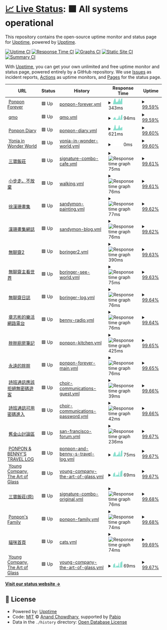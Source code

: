 # [📈 Live Status](https://demo.upptime.js.org): <!--live status--> **🟩 All systems operational**

This repository contains the open-source uptime monitor and status page for [Upptime](https://upptime.js.org), powered by [Upptime](https://github.com/upptime/upptime).

[![Uptime CI](https://github.com/ponponforever/status/workflows/Uptime%20CI/badge.svg)](https://github.com/ponponforever/status/actions?query=workflow%3A%22Uptime+CI%22)
[![Response Time CI](https://github.com/ponponforever/status/workflows/Response%20Time%20CI/badge.svg)](https://github.com/ponponforever/status/actions?query=workflow%3A%22Response+Time+CI%22)
[![Graphs CI](https://github.com/ponponforever/status/workflows/Graphs%20CI/badge.svg)](https://github.com/ponponforever/status/actions?query=workflow%3A%22Graphs+CI%22)
[![Static Site CI](https://github.com/ponponforever/status/workflows/Static%20Site%20CI/badge.svg)](https://github.com/ponponforever/status/actions?query=workflow%3A%22Static+Site+CI%22)
[![Summary CI](https://github.com/ponponforever/status/workflows/Summary%20CI/badge.svg)](https://github.com/ponponforever/status/actions?query=workflow%3A%22Summary+CI%22)

With [Upptime](https://upptime.js.org), you can get your own unlimited and free uptime monitor and status page, powered entirely by a GitHub repository. We use [Issues](https://github.com/upptime/upptime/issues) as incident reports, [Actions](https://github.com/ponponforever/status/actions) as uptime monitors, and [Pages](https://demo.upptime.js.org) for the status page.

<!--start: status pages-->
<!-- This summary is generated by Upptime (https://github.com/upptime/upptime) -->
<!-- Do not edit this manually, your changes will be overwritten -->
<!-- prettier-ignore -->
| URL | Status | History | Response Time | Uptime |
| --- | ------ | ------- | ------------- | ------ |
| <img alt="" src="https://icons.duckduckgo.com/ip3/ponponforever.net.ico" height="13"> [Ponpon Forever](https://ponponforever.net/sf) | 🟩 Up | [ponpon-forever.yml](https://github.com/ponponforever/status/commits/HEAD/history/ponpon-forever.yml) | <details><summary><img alt="Response time graph" src="./graphs/ponpon-forever/response-time-week.png" height="20"> 343ms</summary><br><a href="https://ponponforever.github.io/status/history/ponpon-forever"><img alt="Response time 472" src="https://img.shields.io/endpoint?url=https%3A%2F%2Fraw.githubusercontent.com%2Fponponforever%2Fstatus%2FHEAD%2Fapi%2Fponpon-forever%2Fresponse-time.json"></a><br><a href="https://ponponforever.github.io/status/history/ponpon-forever"><img alt="24-hour response time 477" src="https://img.shields.io/endpoint?url=https%3A%2F%2Fraw.githubusercontent.com%2Fponponforever%2Fstatus%2FHEAD%2Fapi%2Fponpon-forever%2Fresponse-time-day.json"></a><br><a href="https://ponponforever.github.io/status/history/ponpon-forever"><img alt="7-day response time 343" src="https://img.shields.io/endpoint?url=https%3A%2F%2Fraw.githubusercontent.com%2Fponponforever%2Fstatus%2FHEAD%2Fapi%2Fponpon-forever%2Fresponse-time-week.json"></a><br><a href="https://ponponforever.github.io/status/history/ponpon-forever"><img alt="30-day response time 517" src="https://img.shields.io/endpoint?url=https%3A%2F%2Fraw.githubusercontent.com%2Fponponforever%2Fstatus%2FHEAD%2Fapi%2Fponpon-forever%2Fresponse-time-month.json"></a><br><a href="https://ponponforever.github.io/status/history/ponpon-forever"><img alt="1-year response time 472" src="https://img.shields.io/endpoint?url=https%3A%2F%2Fraw.githubusercontent.com%2Fponponforever%2Fstatus%2FHEAD%2Fapi%2Fponpon-forever%2Fresponse-time-year.json"></a></details> | <details><summary><a href="https://ponponforever.github.io/status/history/ponpon-forever">99.59%</a></summary><a href="https://ponponforever.github.io/status/history/ponpon-forever"><img alt="All-time uptime 99.89%" src="https://img.shields.io/endpoint?url=https%3A%2F%2Fraw.githubusercontent.com%2Fponponforever%2Fstatus%2FHEAD%2Fapi%2Fponpon-forever%2Fuptime.json"></a><br><a href="https://ponponforever.github.io/status/history/ponpon-forever"><img alt="24-hour uptime 98.69%" src="https://img.shields.io/endpoint?url=https%3A%2F%2Fraw.githubusercontent.com%2Fponponforever%2Fstatus%2FHEAD%2Fapi%2Fponpon-forever%2Fuptime-day.json"></a><br><a href="https://ponponforever.github.io/status/history/ponpon-forever"><img alt="7-day uptime 99.59%" src="https://img.shields.io/endpoint?url=https%3A%2F%2Fraw.githubusercontent.com%2Fponponforever%2Fstatus%2FHEAD%2Fapi%2Fponpon-forever%2Fuptime-week.json"></a><br><a href="https://ponponforever.github.io/status/history/ponpon-forever"><img alt="30-day uptime 99.72%" src="https://img.shields.io/endpoint?url=https%3A%2F%2Fraw.githubusercontent.com%2Fponponforever%2Fstatus%2FHEAD%2Fapi%2Fponpon-forever%2Fuptime-month.json"></a><br><a href="https://ponponforever.github.io/status/history/ponpon-forever"><img alt="1-year uptime 99.89%" src="https://img.shields.io/endpoint?url=https%3A%2F%2Fraw.githubusercontent.com%2Fponponforever%2Fstatus%2FHEAD%2Fapi%2Fponpon-forever%2Fuptime-year.json"></a></details>
| <img alt="" src="https://icons.duckduckgo.com/ip3/ponponforever.net.ico" height="13"> [qmo](https://ponponforever.net/qmo) | 🟩 Up | [qmo.yml](https://github.com/ponponforever/status/commits/HEAD/history/qmo.yml) | <details><summary><img alt="Response time graph" src="./graphs/qmo/response-time-week.png" height="20"> 94ms</summary><br><a href="https://ponponforever.github.io/status/history/qmo"><img alt="Response time 104" src="https://img.shields.io/endpoint?url=https%3A%2F%2Fraw.githubusercontent.com%2Fponponforever%2Fstatus%2FHEAD%2Fapi%2Fqmo%2Fresponse-time.json"></a><br><a href="https://ponponforever.github.io/status/history/qmo"><img alt="24-hour response time 162" src="https://img.shields.io/endpoint?url=https%3A%2F%2Fraw.githubusercontent.com%2Fponponforever%2Fstatus%2FHEAD%2Fapi%2Fqmo%2Fresponse-time-day.json"></a><br><a href="https://ponponforever.github.io/status/history/qmo"><img alt="7-day response time 94" src="https://img.shields.io/endpoint?url=https%3A%2F%2Fraw.githubusercontent.com%2Fponponforever%2Fstatus%2FHEAD%2Fapi%2Fqmo%2Fresponse-time-week.json"></a><br><a href="https://ponponforever.github.io/status/history/qmo"><img alt="30-day response time 102" src="https://img.shields.io/endpoint?url=https%3A%2F%2Fraw.githubusercontent.com%2Fponponforever%2Fstatus%2FHEAD%2Fapi%2Fqmo%2Fresponse-time-month.json"></a><br><a href="https://ponponforever.github.io/status/history/qmo"><img alt="1-year response time 104" src="https://img.shields.io/endpoint?url=https%3A%2F%2Fraw.githubusercontent.com%2Fponponforever%2Fstatus%2FHEAD%2Fapi%2Fqmo%2Fresponse-time-year.json"></a></details> | <details><summary><a href="https://ponponforever.github.io/status/history/qmo">99.59%</a></summary><a href="https://ponponforever.github.io/status/history/qmo"><img alt="All-time uptime 99.89%" src="https://img.shields.io/endpoint?url=https%3A%2F%2Fraw.githubusercontent.com%2Fponponforever%2Fstatus%2FHEAD%2Fapi%2Fqmo%2Fuptime.json"></a><br><a href="https://ponponforever.github.io/status/history/qmo"><img alt="24-hour uptime 98.70%" src="https://img.shields.io/endpoint?url=https%3A%2F%2Fraw.githubusercontent.com%2Fponponforever%2Fstatus%2FHEAD%2Fapi%2Fqmo%2Fuptime-day.json"></a><br><a href="https://ponponforever.github.io/status/history/qmo"><img alt="7-day uptime 99.59%" src="https://img.shields.io/endpoint?url=https%3A%2F%2Fraw.githubusercontent.com%2Fponponforever%2Fstatus%2FHEAD%2Fapi%2Fqmo%2Fuptime-week.json"></a><br><a href="https://ponponforever.github.io/status/history/qmo"><img alt="30-day uptime 99.72%" src="https://img.shields.io/endpoint?url=https%3A%2F%2Fraw.githubusercontent.com%2Fponponforever%2Fstatus%2FHEAD%2Fapi%2Fqmo%2Fuptime-month.json"></a><br><a href="https://ponponforever.github.io/status/history/qmo"><img alt="1-year uptime 99.89%" src="https://img.shields.io/endpoint?url=https%3A%2F%2Fraw.githubusercontent.com%2Fponponforever%2Fstatus%2FHEAD%2Fapi%2Fqmo%2Fuptime-year.json"></a></details>
| <img alt="" src="https://icons.duckduckgo.com/ip3/ponponforever.net.ico" height="13"> [Ponpon Diary](https://ponponforever.net/cestlavie) | 🟩 Up | [ponpon-diary.yml](https://github.com/ponponforever/status/commits/HEAD/history/ponpon-diary.yml) | <details><summary><img alt="Response time graph" src="./graphs/ponpon-diary/response-time-week.png" height="20"> 621ms</summary><br><a href="https://ponponforever.github.io/status/history/ponpon-diary"><img alt="Response time 1293" src="https://img.shields.io/endpoint?url=https%3A%2F%2Fraw.githubusercontent.com%2Fponponforever%2Fstatus%2FHEAD%2Fapi%2Fponpon-diary%2Fresponse-time.json"></a><br><a href="https://ponponforever.github.io/status/history/ponpon-diary"><img alt="24-hour response time 948" src="https://img.shields.io/endpoint?url=https%3A%2F%2Fraw.githubusercontent.com%2Fponponforever%2Fstatus%2FHEAD%2Fapi%2Fponpon-diary%2Fresponse-time-day.json"></a><br><a href="https://ponponforever.github.io/status/history/ponpon-diary"><img alt="7-day response time 621" src="https://img.shields.io/endpoint?url=https%3A%2F%2Fraw.githubusercontent.com%2Fponponforever%2Fstatus%2FHEAD%2Fapi%2Fponpon-diary%2Fresponse-time-week.json"></a><br><a href="https://ponponforever.github.io/status/history/ponpon-diary"><img alt="30-day response time 813" src="https://img.shields.io/endpoint?url=https%3A%2F%2Fraw.githubusercontent.com%2Fponponforever%2Fstatus%2FHEAD%2Fapi%2Fponpon-diary%2Fresponse-time-month.json"></a><br><a href="https://ponponforever.github.io/status/history/ponpon-diary"><img alt="1-year response time 1293" src="https://img.shields.io/endpoint?url=https%3A%2F%2Fraw.githubusercontent.com%2Fponponforever%2Fstatus%2FHEAD%2Fapi%2Fponpon-diary%2Fresponse-time-year.json"></a></details> | <details><summary><a href="https://ponponforever.github.io/status/history/ponpon-diary">99.60%</a></summary><a href="https://ponponforever.github.io/status/history/ponpon-diary"><img alt="All-time uptime 99.90%" src="https://img.shields.io/endpoint?url=https%3A%2F%2Fraw.githubusercontent.com%2Fponponforever%2Fstatus%2FHEAD%2Fapi%2Fponpon-diary%2Fuptime.json"></a><br><a href="https://ponponforever.github.io/status/history/ponpon-diary"><img alt="24-hour uptime 98.72%" src="https://img.shields.io/endpoint?url=https%3A%2F%2Fraw.githubusercontent.com%2Fponponforever%2Fstatus%2FHEAD%2Fapi%2Fponpon-diary%2Fuptime-day.json"></a><br><a href="https://ponponforever.github.io/status/history/ponpon-diary"><img alt="7-day uptime 99.60%" src="https://img.shields.io/endpoint?url=https%3A%2F%2Fraw.githubusercontent.com%2Fponponforever%2Fstatus%2FHEAD%2Fapi%2Fponpon-diary%2Fuptime-week.json"></a><br><a href="https://ponponforever.github.io/status/history/ponpon-diary"><img alt="30-day uptime 99.78%" src="https://img.shields.io/endpoint?url=https%3A%2F%2Fraw.githubusercontent.com%2Fponponforever%2Fstatus%2FHEAD%2Fapi%2Fponpon-diary%2Fuptime-month.json"></a><br><a href="https://ponponforever.github.io/status/history/ponpon-diary"><img alt="1-year uptime 99.90%" src="https://img.shields.io/endpoint?url=https%3A%2F%2Fraw.githubusercontent.com%2Fponponforever%2Fstatus%2FHEAD%2Fapi%2Fponpon-diary%2Fuptime-year.json"></a></details>
| <img alt="" src="https://icons.duckduckgo.com/ip3/ponponforever.net.ico" height="13"> [Yonia in Wonder World](https://ponponforever.net/yoniagu) | 🟩 Up | [yonia-in-wonder-world.yml](https://github.com/ponponforever/status/commits/HEAD/history/yonia-in-wonder-world.yml) | <details><summary><img alt="Response time graph" src="./graphs/yonia-in-wonder-world/response-time-week.png" height="20"> 0ms</summary><br><a href="https://ponponforever.github.io/status/history/yonia-in-wonder-world"><img alt="Response time 0" src="https://img.shields.io/endpoint?url=https%3A%2F%2Fraw.githubusercontent.com%2Fponponforever%2Fstatus%2FHEAD%2Fapi%2Fyonia-in-wonder-world%2Fresponse-time.json"></a><br><a href="https://ponponforever.github.io/status/history/yonia-in-wonder-world"><img alt="24-hour response time 0" src="https://img.shields.io/endpoint?url=https%3A%2F%2Fraw.githubusercontent.com%2Fponponforever%2Fstatus%2FHEAD%2Fapi%2Fyonia-in-wonder-world%2Fresponse-time-day.json"></a><br><a href="https://ponponforever.github.io/status/history/yonia-in-wonder-world"><img alt="7-day response time 0" src="https://img.shields.io/endpoint?url=https%3A%2F%2Fraw.githubusercontent.com%2Fponponforever%2Fstatus%2FHEAD%2Fapi%2Fyonia-in-wonder-world%2Fresponse-time-week.json"></a><br><a href="https://ponponforever.github.io/status/history/yonia-in-wonder-world"><img alt="30-day response time 0" src="https://img.shields.io/endpoint?url=https%3A%2F%2Fraw.githubusercontent.com%2Fponponforever%2Fstatus%2FHEAD%2Fapi%2Fyonia-in-wonder-world%2Fresponse-time-month.json"></a><br><a href="https://ponponforever.github.io/status/history/yonia-in-wonder-world"><img alt="1-year response time 0" src="https://img.shields.io/endpoint?url=https%3A%2F%2Fraw.githubusercontent.com%2Fponponforever%2Fstatus%2FHEAD%2Fapi%2Fyonia-in-wonder-world%2Fresponse-time-year.json"></a></details> | <details><summary><a href="https://ponponforever.github.io/status/history/yonia-in-wonder-world">99.60%</a></summary><a href="https://ponponforever.github.io/status/history/yonia-in-wonder-world"><img alt="All-time uptime 99.91%" src="https://img.shields.io/endpoint?url=https%3A%2F%2Fraw.githubusercontent.com%2Fponponforever%2Fstatus%2FHEAD%2Fapi%2Fyonia-in-wonder-world%2Fuptime.json"></a><br><a href="https://ponponforever.github.io/status/history/yonia-in-wonder-world"><img alt="24-hour uptime 98.74%" src="https://img.shields.io/endpoint?url=https%3A%2F%2Fraw.githubusercontent.com%2Fponponforever%2Fstatus%2FHEAD%2Fapi%2Fyonia-in-wonder-world%2Fuptime-day.json"></a><br><a href="https://ponponforever.github.io/status/history/yonia-in-wonder-world"><img alt="7-day uptime 99.60%" src="https://img.shields.io/endpoint?url=https%3A%2F%2Fraw.githubusercontent.com%2Fponponforever%2Fstatus%2FHEAD%2Fapi%2Fyonia-in-wonder-world%2Fuptime-week.json"></a><br><a href="https://ponponforever.github.io/status/history/yonia-in-wonder-world"><img alt="30-day uptime 99.78%" src="https://img.shields.io/endpoint?url=https%3A%2F%2Fraw.githubusercontent.com%2Fponponforever%2Fstatus%2FHEAD%2Fapi%2Fyonia-in-wonder-world%2Fuptime-month.json"></a><br><a href="https://ponponforever.github.io/status/history/yonia-in-wonder-world"><img alt="1-year uptime 99.91%" src="https://img.shields.io/endpoint?url=https%3A%2F%2Fraw.githubusercontent.com%2Fponponforever%2Fstatus%2FHEAD%2Fapi%2Fyonia-in-wonder-world%2Fuptime-year.json"></a></details>
| <img alt="" src="https://icons.duckduckgo.com/ip3/ponponforever.net.ico" height="13"> [三寶飯莊](https://ponponforever.net/miao) | 🟩 Up | [signature-combo-cafe.yml](https://github.com/ponponforever/status/commits/HEAD/history/signature-combo-cafe.yml) | <details><summary><img alt="Response time graph" src="./graphs/signature-combo-cafe/response-time-week.png" height="20"> 75ms</summary><br><a href="https://ponponforever.github.io/status/history/signature-combo-cafe"><img alt="Response time 101" src="https://img.shields.io/endpoint?url=https%3A%2F%2Fraw.githubusercontent.com%2Fponponforever%2Fstatus%2FHEAD%2Fapi%2Fsignature-combo-cafe%2Fresponse-time.json"></a><br><a href="https://ponponforever.github.io/status/history/signature-combo-cafe"><img alt="24-hour response time 126" src="https://img.shields.io/endpoint?url=https%3A%2F%2Fraw.githubusercontent.com%2Fponponforever%2Fstatus%2FHEAD%2Fapi%2Fsignature-combo-cafe%2Fresponse-time-day.json"></a><br><a href="https://ponponforever.github.io/status/history/signature-combo-cafe"><img alt="7-day response time 75" src="https://img.shields.io/endpoint?url=https%3A%2F%2Fraw.githubusercontent.com%2Fponponforever%2Fstatus%2FHEAD%2Fapi%2Fsignature-combo-cafe%2Fresponse-time-week.json"></a><br><a href="https://ponponforever.github.io/status/history/signature-combo-cafe"><img alt="30-day response time 93" src="https://img.shields.io/endpoint?url=https%3A%2F%2Fraw.githubusercontent.com%2Fponponforever%2Fstatus%2FHEAD%2Fapi%2Fsignature-combo-cafe%2Fresponse-time-month.json"></a><br><a href="https://ponponforever.github.io/status/history/signature-combo-cafe"><img alt="1-year response time 101" src="https://img.shields.io/endpoint?url=https%3A%2F%2Fraw.githubusercontent.com%2Fponponforever%2Fstatus%2FHEAD%2Fapi%2Fsignature-combo-cafe%2Fresponse-time-year.json"></a></details> | <details><summary><a href="https://ponponforever.github.io/status/history/signature-combo-cafe">99.61%</a></summary><a href="https://ponponforever.github.io/status/history/signature-combo-cafe"><img alt="All-time uptime 99.91%" src="https://img.shields.io/endpoint?url=https%3A%2F%2Fraw.githubusercontent.com%2Fponponforever%2Fstatus%2FHEAD%2Fapi%2Fsignature-combo-cafe%2Fuptime.json"></a><br><a href="https://ponponforever.github.io/status/history/signature-combo-cafe"><img alt="24-hour uptime 98.75%" src="https://img.shields.io/endpoint?url=https%3A%2F%2Fraw.githubusercontent.com%2Fponponforever%2Fstatus%2FHEAD%2Fapi%2Fsignature-combo-cafe%2Fuptime-day.json"></a><br><a href="https://ponponforever.github.io/status/history/signature-combo-cafe"><img alt="7-day uptime 99.61%" src="https://img.shields.io/endpoint?url=https%3A%2F%2Fraw.githubusercontent.com%2Fponponforever%2Fstatus%2FHEAD%2Fapi%2Fsignature-combo-cafe%2Fuptime-week.json"></a><br><a href="https://ponponforever.github.io/status/history/signature-combo-cafe"><img alt="30-day uptime 99.79%" src="https://img.shields.io/endpoint?url=https%3A%2F%2Fraw.githubusercontent.com%2Fponponforever%2Fstatus%2FHEAD%2Fapi%2Fsignature-combo-cafe%2Fuptime-month.json"></a><br><a href="https://ponponforever.github.io/status/history/signature-combo-cafe"><img alt="1-year uptime 99.91%" src="https://img.shields.io/endpoint?url=https%3A%2F%2Fraw.githubusercontent.com%2Fponponforever%2Fstatus%2FHEAD%2Fapi%2Fsignature-combo-cafe%2Fuptime-year.json"></a></details>
| <img alt="" src="https://icons.duckduckgo.com/ip3/ponponforever.net.ico" height="13"> [小步走。不放棄](https://ponponforever.net/walking) | 🟩 Up | [walking.yml](https://github.com/ponponforever/status/commits/HEAD/history/walking.yml) | <details><summary><img alt="Response time graph" src="./graphs/walking/response-time-week.png" height="20"> 76ms</summary><br><a href="https://ponponforever.github.io/status/history/walking"><img alt="Response time 101" src="https://img.shields.io/endpoint?url=https%3A%2F%2Fraw.githubusercontent.com%2Fponponforever%2Fstatus%2FHEAD%2Fapi%2Fwalking%2Fresponse-time.json"></a><br><a href="https://ponponforever.github.io/status/history/walking"><img alt="24-hour response time 132" src="https://img.shields.io/endpoint?url=https%3A%2F%2Fraw.githubusercontent.com%2Fponponforever%2Fstatus%2FHEAD%2Fapi%2Fwalking%2Fresponse-time-day.json"></a><br><a href="https://ponponforever.github.io/status/history/walking"><img alt="7-day response time 76" src="https://img.shields.io/endpoint?url=https%3A%2F%2Fraw.githubusercontent.com%2Fponponforever%2Fstatus%2FHEAD%2Fapi%2Fwalking%2Fresponse-time-week.json"></a><br><a href="https://ponponforever.github.io/status/history/walking"><img alt="30-day response time 91" src="https://img.shields.io/endpoint?url=https%3A%2F%2Fraw.githubusercontent.com%2Fponponforever%2Fstatus%2FHEAD%2Fapi%2Fwalking%2Fresponse-time-month.json"></a><br><a href="https://ponponforever.github.io/status/history/walking"><img alt="1-year response time 101" src="https://img.shields.io/endpoint?url=https%3A%2F%2Fraw.githubusercontent.com%2Fponponforever%2Fstatus%2FHEAD%2Fapi%2Fwalking%2Fresponse-time-year.json"></a></details> | <details><summary><a href="https://ponponforever.github.io/status/history/walking">99.61%</a></summary><a href="https://ponponforever.github.io/status/history/walking"><img alt="All-time uptime 99.92%" src="https://img.shields.io/endpoint?url=https%3A%2F%2Fraw.githubusercontent.com%2Fponponforever%2Fstatus%2FHEAD%2Fapi%2Fwalking%2Fuptime.json"></a><br><a href="https://ponponforever.github.io/status/history/walking"><img alt="24-hour uptime 98.77%" src="https://img.shields.io/endpoint?url=https%3A%2F%2Fraw.githubusercontent.com%2Fponponforever%2Fstatus%2FHEAD%2Fapi%2Fwalking%2Fuptime-day.json"></a><br><a href="https://ponponforever.github.io/status/history/walking"><img alt="7-day uptime 99.61%" src="https://img.shields.io/endpoint?url=https%3A%2F%2Fraw.githubusercontent.com%2Fponponforever%2Fstatus%2FHEAD%2Fapi%2Fwalking%2Fuptime-week.json"></a><br><a href="https://ponponforever.github.io/status/history/walking"><img alt="30-day uptime 99.79%" src="https://img.shields.io/endpoint?url=https%3A%2F%2Fraw.githubusercontent.com%2Fponponforever%2Fstatus%2FHEAD%2Fapi%2Fwalking%2Fuptime-month.json"></a><br><a href="https://ponponforever.github.io/status/history/walking"><img alt="1-year uptime 99.92%" src="https://img.shields.io/endpoint?url=https%3A%2F%2Fraw.githubusercontent.com%2Fponponforever%2Fstatus%2FHEAD%2Fapi%2Fwalking%2Fuptime-year.json"></a></details>
| <img alt="" src="https://icons.duckduckgo.com/ip3/ponponforever.net.ico" height="13"> [徐漢珊畫集](https://ponponforever.net/sandymonblog) | 🟩 Up | [sandymon-painting.yml](https://github.com/ponponforever/status/commits/HEAD/history/sandymon-painting.yml) | <details><summary><img alt="Response time graph" src="./graphs/sandymon-painting/response-time-week.png" height="20"> 77ms</summary><br><a href="https://ponponforever.github.io/status/history/sandymon-painting"><img alt="Response time 102" src="https://img.shields.io/endpoint?url=https%3A%2F%2Fraw.githubusercontent.com%2Fponponforever%2Fstatus%2FHEAD%2Fapi%2Fsandymon-painting%2Fresponse-time.json"></a><br><a href="https://ponponforever.github.io/status/history/sandymon-painting"><img alt="24-hour response time 137" src="https://img.shields.io/endpoint?url=https%3A%2F%2Fraw.githubusercontent.com%2Fponponforever%2Fstatus%2FHEAD%2Fapi%2Fsandymon-painting%2Fresponse-time-day.json"></a><br><a href="https://ponponforever.github.io/status/history/sandymon-painting"><img alt="7-day response time 77" src="https://img.shields.io/endpoint?url=https%3A%2F%2Fraw.githubusercontent.com%2Fponponforever%2Fstatus%2FHEAD%2Fapi%2Fsandymon-painting%2Fresponse-time-week.json"></a><br><a href="https://ponponforever.github.io/status/history/sandymon-painting"><img alt="30-day response time 92" src="https://img.shields.io/endpoint?url=https%3A%2F%2Fraw.githubusercontent.com%2Fponponforever%2Fstatus%2FHEAD%2Fapi%2Fsandymon-painting%2Fresponse-time-month.json"></a><br><a href="https://ponponforever.github.io/status/history/sandymon-painting"><img alt="1-year response time 102" src="https://img.shields.io/endpoint?url=https%3A%2F%2Fraw.githubusercontent.com%2Fponponforever%2Fstatus%2FHEAD%2Fapi%2Fsandymon-painting%2Fresponse-time-year.json"></a></details> | <details><summary><a href="https://ponponforever.github.io/status/history/sandymon-painting">99.62%</a></summary><a href="https://ponponforever.github.io/status/history/sandymon-painting"><img alt="All-time uptime 99.93%" src="https://img.shields.io/endpoint?url=https%3A%2F%2Fraw.githubusercontent.com%2Fponponforever%2Fstatus%2FHEAD%2Fapi%2Fsandymon-painting%2Fuptime.json"></a><br><a href="https://ponponforever.github.io/status/history/sandymon-painting"><img alt="24-hour uptime 98.79%" src="https://img.shields.io/endpoint?url=https%3A%2F%2Fraw.githubusercontent.com%2Fponponforever%2Fstatus%2FHEAD%2Fapi%2Fsandymon-painting%2Fuptime-day.json"></a><br><a href="https://ponponforever.github.io/status/history/sandymon-painting"><img alt="7-day uptime 99.62%" src="https://img.shields.io/endpoint?url=https%3A%2F%2Fraw.githubusercontent.com%2Fponponforever%2Fstatus%2FHEAD%2Fapi%2Fsandymon-painting%2Fuptime-week.json"></a><br><a href="https://ponponforever.github.io/status/history/sandymon-painting"><img alt="30-day uptime 99.79%" src="https://img.shields.io/endpoint?url=https%3A%2F%2Fraw.githubusercontent.com%2Fponponforever%2Fstatus%2FHEAD%2Fapi%2Fsandymon-painting%2Fuptime-month.json"></a><br><a href="https://ponponforever.github.io/status/history/sandymon-painting"><img alt="1-year uptime 99.93%" src="https://img.shields.io/endpoint?url=https%3A%2F%2Fraw.githubusercontent.com%2Fponponforever%2Fstatus%2FHEAD%2Fapi%2Fsandymon-painting%2Fuptime-year.json"></a></details>
| <img alt="" src="https://icons.duckduckgo.com/ip3/ponponforever.net.ico" height="13"> [漢珊畫集網誌](https://ponponforever.net/sandymom) | 🟩 Up | [sandymon-blog.yml](https://github.com/ponponforever/status/commits/HEAD/history/sandymon-blog.yml) | <details><summary><img alt="Response time graph" src="./graphs/sandymon-blog/response-time-week.png" height="20"> 76ms</summary><br><a href="https://ponponforever.github.io/status/history/sandymon-blog"><img alt="Response time 107" src="https://img.shields.io/endpoint?url=https%3A%2F%2Fraw.githubusercontent.com%2Fponponforever%2Fstatus%2FHEAD%2Fapi%2Fsandymon-blog%2Fresponse-time.json"></a><br><a href="https://ponponforever.github.io/status/history/sandymon-blog"><img alt="24-hour response time 128" src="https://img.shields.io/endpoint?url=https%3A%2F%2Fraw.githubusercontent.com%2Fponponforever%2Fstatus%2FHEAD%2Fapi%2Fsandymon-blog%2Fresponse-time-day.json"></a><br><a href="https://ponponforever.github.io/status/history/sandymon-blog"><img alt="7-day response time 76" src="https://img.shields.io/endpoint?url=https%3A%2F%2Fraw.githubusercontent.com%2Fponponforever%2Fstatus%2FHEAD%2Fapi%2Fsandymon-blog%2Fresponse-time-week.json"></a><br><a href="https://ponponforever.github.io/status/history/sandymon-blog"><img alt="30-day response time 92" src="https://img.shields.io/endpoint?url=https%3A%2F%2Fraw.githubusercontent.com%2Fponponforever%2Fstatus%2FHEAD%2Fapi%2Fsandymon-blog%2Fresponse-time-month.json"></a><br><a href="https://ponponforever.github.io/status/history/sandymon-blog"><img alt="1-year response time 107" src="https://img.shields.io/endpoint?url=https%3A%2F%2Fraw.githubusercontent.com%2Fponponforever%2Fstatus%2FHEAD%2Fapi%2Fsandymon-blog%2Fresponse-time-year.json"></a></details> | <details><summary><a href="https://ponponforever.github.io/status/history/sandymon-blog">99.62%</a></summary><a href="https://ponponforever.github.io/status/history/sandymon-blog"><img alt="All-time uptime 99.93%" src="https://img.shields.io/endpoint?url=https%3A%2F%2Fraw.githubusercontent.com%2Fponponforever%2Fstatus%2FHEAD%2Fapi%2Fsandymon-blog%2Fuptime.json"></a><br><a href="https://ponponforever.github.io/status/history/sandymon-blog"><img alt="24-hour uptime 98.81%" src="https://img.shields.io/endpoint?url=https%3A%2F%2Fraw.githubusercontent.com%2Fponponforever%2Fstatus%2FHEAD%2Fapi%2Fsandymon-blog%2Fuptime-day.json"></a><br><a href="https://ponponforever.github.io/status/history/sandymon-blog"><img alt="7-day uptime 99.62%" src="https://img.shields.io/endpoint?url=https%3A%2F%2Fraw.githubusercontent.com%2Fponponforever%2Fstatus%2FHEAD%2Fapi%2Fsandymon-blog%2Fuptime-week.json"></a><br><a href="https://ponponforever.github.io/status/history/sandymon-blog"><img alt="30-day uptime 99.79%" src="https://img.shields.io/endpoint?url=https%3A%2F%2Fraw.githubusercontent.com%2Fponponforever%2Fstatus%2FHEAD%2Fapi%2Fsandymon-blog%2Fuptime-month.json"></a><br><a href="https://ponponforever.github.io/status/history/sandymon-blog"><img alt="1-year uptime 99.93%" src="https://img.shields.io/endpoint?url=https%3A%2F%2Fraw.githubusercontent.com%2Fponponforever%2Fstatus%2FHEAD%2Fapi%2Fsandymon-blog%2Fuptime-year.json"></a></details>
| <img alt="" src="https://icons.duckduckgo.com/ip3/ponponforever.net.ico" height="13"> [無聊齋2](https://ponponforever.net/boringer2) | 🟩 Up | [boringer2.yml](https://github.com/ponponforever/status/commits/HEAD/history/boringer2.yml) | <details><summary><img alt="Response time graph" src="./graphs/boringer2/response-time-week.png" height="20"> 390ms</summary><br><a href="https://ponponforever.github.io/status/history/boringer2"><img alt="Response time 1151" src="https://img.shields.io/endpoint?url=https%3A%2F%2Fraw.githubusercontent.com%2Fponponforever%2Fstatus%2FHEAD%2Fapi%2Fboringer2%2Fresponse-time.json"></a><br><a href="https://ponponforever.github.io/status/history/boringer2"><img alt="24-hour response time 725" src="https://img.shields.io/endpoint?url=https%3A%2F%2Fraw.githubusercontent.com%2Fponponforever%2Fstatus%2FHEAD%2Fapi%2Fboringer2%2Fresponse-time-day.json"></a><br><a href="https://ponponforever.github.io/status/history/boringer2"><img alt="7-day response time 390" src="https://img.shields.io/endpoint?url=https%3A%2F%2Fraw.githubusercontent.com%2Fponponforever%2Fstatus%2FHEAD%2Fapi%2Fboringer2%2Fresponse-time-week.json"></a><br><a href="https://ponponforever.github.io/status/history/boringer2"><img alt="30-day response time 503" src="https://img.shields.io/endpoint?url=https%3A%2F%2Fraw.githubusercontent.com%2Fponponforever%2Fstatus%2FHEAD%2Fapi%2Fboringer2%2Fresponse-time-month.json"></a><br><a href="https://ponponforever.github.io/status/history/boringer2"><img alt="1-year response time 1151" src="https://img.shields.io/endpoint?url=https%3A%2F%2Fraw.githubusercontent.com%2Fponponforever%2Fstatus%2FHEAD%2Fapi%2Fboringer2%2Fresponse-time-year.json"></a></details> | <details><summary><a href="https://ponponforever.github.io/status/history/boringer2">99.63%</a></summary><a href="https://ponponforever.github.io/status/history/boringer2"><img alt="All-time uptime 99.92%" src="https://img.shields.io/endpoint?url=https%3A%2F%2Fraw.githubusercontent.com%2Fponponforever%2Fstatus%2FHEAD%2Fapi%2Fboringer2%2Fuptime.json"></a><br><a href="https://ponponforever.github.io/status/history/boringer2"><img alt="24-hour uptime 98.82%" src="https://img.shields.io/endpoint?url=https%3A%2F%2Fraw.githubusercontent.com%2Fponponforever%2Fstatus%2FHEAD%2Fapi%2Fboringer2%2Fuptime-day.json"></a><br><a href="https://ponponforever.github.io/status/history/boringer2"><img alt="7-day uptime 99.63%" src="https://img.shields.io/endpoint?url=https%3A%2F%2Fraw.githubusercontent.com%2Fponponforever%2Fstatus%2FHEAD%2Fapi%2Fboringer2%2Fuptime-week.json"></a><br><a href="https://ponponforever.github.io/status/history/boringer2"><img alt="30-day uptime 99.80%" src="https://img.shields.io/endpoint?url=https%3A%2F%2Fraw.githubusercontent.com%2Fponponforever%2Fstatus%2FHEAD%2Fapi%2Fboringer2%2Fuptime-month.json"></a><br><a href="https://ponponforever.github.io/status/history/boringer2"><img alt="1-year uptime 99.92%" src="https://img.shields.io/endpoint?url=https%3A%2F%2Fraw.githubusercontent.com%2Fponponforever%2Fstatus%2FHEAD%2Fapi%2Fboringer2%2Fuptime-year.json"></a></details>
| <img alt="" src="https://icons.duckduckgo.com/ip3/ponponforever.net.ico" height="13"> [無聊齋主看世界](https://ponponforever.net/benny) | 🟩 Up | [boringer-see-world.yml](https://github.com/ponponforever/status/commits/HEAD/history/boringer-see-world.yml) | <details><summary><img alt="Response time graph" src="./graphs/boringer-see-world/response-time-week.png" height="20"> 75ms</summary><br><a href="https://ponponforever.github.io/status/history/boringer-see-world"><img alt="Response time 101" src="https://img.shields.io/endpoint?url=https%3A%2F%2Fraw.githubusercontent.com%2Fponponforever%2Fstatus%2FHEAD%2Fapi%2Fboringer-see-world%2Fresponse-time.json"></a><br><a href="https://ponponforever.github.io/status/history/boringer-see-world"><img alt="24-hour response time 127" src="https://img.shields.io/endpoint?url=https%3A%2F%2Fraw.githubusercontent.com%2Fponponforever%2Fstatus%2FHEAD%2Fapi%2Fboringer-see-world%2Fresponse-time-day.json"></a><br><a href="https://ponponforever.github.io/status/history/boringer-see-world"><img alt="7-day response time 75" src="https://img.shields.io/endpoint?url=https%3A%2F%2Fraw.githubusercontent.com%2Fponponforever%2Fstatus%2FHEAD%2Fapi%2Fboringer-see-world%2Fresponse-time-week.json"></a><br><a href="https://ponponforever.github.io/status/history/boringer-see-world"><img alt="30-day response time 91" src="https://img.shields.io/endpoint?url=https%3A%2F%2Fraw.githubusercontent.com%2Fponponforever%2Fstatus%2FHEAD%2Fapi%2Fboringer-see-world%2Fresponse-time-month.json"></a><br><a href="https://ponponforever.github.io/status/history/boringer-see-world"><img alt="1-year response time 101" src="https://img.shields.io/endpoint?url=https%3A%2F%2Fraw.githubusercontent.com%2Fponponforever%2Fstatus%2FHEAD%2Fapi%2Fboringer-see-world%2Fresponse-time-year.json"></a></details> | <details><summary><a href="https://ponponforever.github.io/status/history/boringer-see-world">99.63%</a></summary><a href="https://ponponforever.github.io/status/history/boringer-see-world"><img alt="All-time uptime 99.84%" src="https://img.shields.io/endpoint?url=https%3A%2F%2Fraw.githubusercontent.com%2Fponponforever%2Fstatus%2FHEAD%2Fapi%2Fboringer-see-world%2Fuptime.json"></a><br><a href="https://ponponforever.github.io/status/history/boringer-see-world"><img alt="24-hour uptime 98.84%" src="https://img.shields.io/endpoint?url=https%3A%2F%2Fraw.githubusercontent.com%2Fponponforever%2Fstatus%2FHEAD%2Fapi%2Fboringer-see-world%2Fuptime-day.json"></a><br><a href="https://ponponforever.github.io/status/history/boringer-see-world"><img alt="7-day uptime 99.63%" src="https://img.shields.io/endpoint?url=https%3A%2F%2Fraw.githubusercontent.com%2Fponponforever%2Fstatus%2FHEAD%2Fapi%2Fboringer-see-world%2Fuptime-week.json"></a><br><a href="https://ponponforever.github.io/status/history/boringer-see-world"><img alt="30-day uptime 99.80%" src="https://img.shields.io/endpoint?url=https%3A%2F%2Fraw.githubusercontent.com%2Fponponforever%2Fstatus%2FHEAD%2Fapi%2Fboringer-see-world%2Fuptime-month.json"></a><br><a href="https://ponponforever.github.io/status/history/boringer-see-world"><img alt="1-year uptime 99.84%" src="https://img.shields.io/endpoint?url=https%3A%2F%2Fraw.githubusercontent.com%2Fponponforever%2Fstatus%2FHEAD%2Fapi%2Fboringer-see-world%2Fuptime-year.json"></a></details>
| <img alt="" src="https://icons.duckduckgo.com/ip3/ponponforever.net.ico" height="13"> [無聊齋日誌](https://ponponforever.net/boringerlog) | 🟩 Up | [boringer-log.yml](https://github.com/ponponforever/status/commits/HEAD/history/boringer-log.yml) | <details><summary><img alt="Response time graph" src="./graphs/boringer-log/response-time-week.png" height="20"> 76ms</summary><br><a href="https://ponponforever.github.io/status/history/boringer-log"><img alt="Response time 103" src="https://img.shields.io/endpoint?url=https%3A%2F%2Fraw.githubusercontent.com%2Fponponforever%2Fstatus%2FHEAD%2Fapi%2Fboringer-log%2Fresponse-time.json"></a><br><a href="https://ponponforever.github.io/status/history/boringer-log"><img alt="24-hour response time 130" src="https://img.shields.io/endpoint?url=https%3A%2F%2Fraw.githubusercontent.com%2Fponponforever%2Fstatus%2FHEAD%2Fapi%2Fboringer-log%2Fresponse-time-day.json"></a><br><a href="https://ponponforever.github.io/status/history/boringer-log"><img alt="7-day response time 76" src="https://img.shields.io/endpoint?url=https%3A%2F%2Fraw.githubusercontent.com%2Fponponforever%2Fstatus%2FHEAD%2Fapi%2Fboringer-log%2Fresponse-time-week.json"></a><br><a href="https://ponponforever.github.io/status/history/boringer-log"><img alt="30-day response time 94" src="https://img.shields.io/endpoint?url=https%3A%2F%2Fraw.githubusercontent.com%2Fponponforever%2Fstatus%2FHEAD%2Fapi%2Fboringer-log%2Fresponse-time-month.json"></a><br><a href="https://ponponforever.github.io/status/history/boringer-log"><img alt="1-year response time 103" src="https://img.shields.io/endpoint?url=https%3A%2F%2Fraw.githubusercontent.com%2Fponponforever%2Fstatus%2FHEAD%2Fapi%2Fboringer-log%2Fresponse-time-year.json"></a></details> | <details><summary><a href="https://ponponforever.github.io/status/history/boringer-log">99.64%</a></summary><a href="https://ponponforever.github.io/status/history/boringer-log"><img alt="All-time uptime 99.84%" src="https://img.shields.io/endpoint?url=https%3A%2F%2Fraw.githubusercontent.com%2Fponponforever%2Fstatus%2FHEAD%2Fapi%2Fboringer-log%2Fuptime.json"></a><br><a href="https://ponponforever.github.io/status/history/boringer-log"><img alt="24-hour uptime 98.86%" src="https://img.shields.io/endpoint?url=https%3A%2F%2Fraw.githubusercontent.com%2Fponponforever%2Fstatus%2FHEAD%2Fapi%2Fboringer-log%2Fuptime-day.json"></a><br><a href="https://ponponforever.github.io/status/history/boringer-log"><img alt="7-day uptime 99.64%" src="https://img.shields.io/endpoint?url=https%3A%2F%2Fraw.githubusercontent.com%2Fponponforever%2Fstatus%2FHEAD%2Fapi%2Fboringer-log%2Fuptime-week.json"></a><br><a href="https://ponponforever.github.io/status/history/boringer-log"><img alt="30-day uptime 99.80%" src="https://img.shields.io/endpoint?url=https%3A%2F%2Fraw.githubusercontent.com%2Fponponforever%2Fstatus%2FHEAD%2Fapi%2Fboringer-log%2Fuptime-month.json"></a><br><a href="https://ponponforever.github.io/status/history/boringer-log"><img alt="1-year uptime 99.84%" src="https://img.shields.io/endpoint?url=https%3A%2F%2Fraw.githubusercontent.com%2Fponponforever%2Fstatus%2FHEAD%2Fapi%2Fboringer-log%2Fuptime-year.json"></a></details>
| <img alt="" src="https://icons.duckduckgo.com/ip3/ponponforever.net.ico" height="13"> [章志彬的樂活網路電台](https://ponponforever.net/bennyradio) | 🟩 Up | [benny-radio.yml](https://github.com/ponponforever/status/commits/HEAD/history/benny-radio.yml) | <details><summary><img alt="Response time graph" src="./graphs/benny-radio/response-time-week.png" height="20"> 76ms</summary><br><a href="https://ponponforever.github.io/status/history/benny-radio"><img alt="Response time 104" src="https://img.shields.io/endpoint?url=https%3A%2F%2Fraw.githubusercontent.com%2Fponponforever%2Fstatus%2FHEAD%2Fapi%2Fbenny-radio%2Fresponse-time.json"></a><br><a href="https://ponponforever.github.io/status/history/benny-radio"><img alt="24-hour response time 127" src="https://img.shields.io/endpoint?url=https%3A%2F%2Fraw.githubusercontent.com%2Fponponforever%2Fstatus%2FHEAD%2Fapi%2Fbenny-radio%2Fresponse-time-day.json"></a><br><a href="https://ponponforever.github.io/status/history/benny-radio"><img alt="7-day response time 76" src="https://img.shields.io/endpoint?url=https%3A%2F%2Fraw.githubusercontent.com%2Fponponforever%2Fstatus%2FHEAD%2Fapi%2Fbenny-radio%2Fresponse-time-week.json"></a><br><a href="https://ponponforever.github.io/status/history/benny-radio"><img alt="30-day response time 96" src="https://img.shields.io/endpoint?url=https%3A%2F%2Fraw.githubusercontent.com%2Fponponforever%2Fstatus%2FHEAD%2Fapi%2Fbenny-radio%2Fresponse-time-month.json"></a><br><a href="https://ponponforever.github.io/status/history/benny-radio"><img alt="1-year response time 104" src="https://img.shields.io/endpoint?url=https%3A%2F%2Fraw.githubusercontent.com%2Fponponforever%2Fstatus%2FHEAD%2Fapi%2Fbenny-radio%2Fresponse-time-year.json"></a></details> | <details><summary><a href="https://ponponforever.github.io/status/history/benny-radio">99.64%</a></summary><a href="https://ponponforever.github.io/status/history/benny-radio"><img alt="All-time uptime 99.84%" src="https://img.shields.io/endpoint?url=https%3A%2F%2Fraw.githubusercontent.com%2Fponponforever%2Fstatus%2FHEAD%2Fapi%2Fbenny-radio%2Fuptime.json"></a><br><a href="https://ponponforever.github.io/status/history/benny-radio"><img alt="24-hour uptime 98.87%" src="https://img.shields.io/endpoint?url=https%3A%2F%2Fraw.githubusercontent.com%2Fponponforever%2Fstatus%2FHEAD%2Fapi%2Fbenny-radio%2Fuptime-day.json"></a><br><a href="https://ponponforever.github.io/status/history/benny-radio"><img alt="7-day uptime 99.64%" src="https://img.shields.io/endpoint?url=https%3A%2F%2Fraw.githubusercontent.com%2Fponponforever%2Fstatus%2FHEAD%2Fapi%2Fbenny-radio%2Fuptime-week.json"></a><br><a href="https://ponponforever.github.io/status/history/benny-radio"><img alt="30-day uptime 99.80%" src="https://img.shields.io/endpoint?url=https%3A%2F%2Fraw.githubusercontent.com%2Fponponforever%2Fstatus%2FHEAD%2Fapi%2Fbenny-radio%2Fuptime-month.json"></a><br><a href="https://ponponforever.github.io/status/history/benny-radio"><img alt="1-year uptime 99.84%" src="https://img.shields.io/endpoint?url=https%3A%2F%2Fraw.githubusercontent.com%2Fponponforever%2Fstatus%2FHEAD%2Fapi%2Fbenny-radio%2Fuptime-year.json"></a></details>
| <img alt="" src="https://icons.duckduckgo.com/ip3/ponponforever.net.ico" height="13"> [胖胖廚房筆記](https://ponponforever.net/kitchen) | 🟩 Up | [ponpon-kitchen.yml](https://github.com/ponponforever/status/commits/HEAD/history/ponpon-kitchen.yml) | <details><summary><img alt="Response time graph" src="./graphs/ponpon-kitchen/response-time-week.png" height="20"> 425ms</summary><br><a href="https://ponponforever.github.io/status/history/ponpon-kitchen"><img alt="Response time 1140" src="https://img.shields.io/endpoint?url=https%3A%2F%2Fraw.githubusercontent.com%2Fponponforever%2Fstatus%2FHEAD%2Fapi%2Fponpon-kitchen%2Fresponse-time.json"></a><br><a href="https://ponponforever.github.io/status/history/ponpon-kitchen"><img alt="24-hour response time 652" src="https://img.shields.io/endpoint?url=https%3A%2F%2Fraw.githubusercontent.com%2Fponponforever%2Fstatus%2FHEAD%2Fapi%2Fponpon-kitchen%2Fresponse-time-day.json"></a><br><a href="https://ponponforever.github.io/status/history/ponpon-kitchen"><img alt="7-day response time 425" src="https://img.shields.io/endpoint?url=https%3A%2F%2Fraw.githubusercontent.com%2Fponponforever%2Fstatus%2FHEAD%2Fapi%2Fponpon-kitchen%2Fresponse-time-week.json"></a><br><a href="https://ponponforever.github.io/status/history/ponpon-kitchen"><img alt="30-day response time 547" src="https://img.shields.io/endpoint?url=https%3A%2F%2Fraw.githubusercontent.com%2Fponponforever%2Fstatus%2FHEAD%2Fapi%2Fponpon-kitchen%2Fresponse-time-month.json"></a><br><a href="https://ponponforever.github.io/status/history/ponpon-kitchen"><img alt="1-year response time 1140" src="https://img.shields.io/endpoint?url=https%3A%2F%2Fraw.githubusercontent.com%2Fponponforever%2Fstatus%2FHEAD%2Fapi%2Fponpon-kitchen%2Fresponse-time-year.json"></a></details> | <details><summary><a href="https://ponponforever.github.io/status/history/ponpon-kitchen">99.65%</a></summary><a href="https://ponponforever.github.io/status/history/ponpon-kitchen"><img alt="All-time uptime 99.84%" src="https://img.shields.io/endpoint?url=https%3A%2F%2Fraw.githubusercontent.com%2Fponponforever%2Fstatus%2FHEAD%2Fapi%2Fponpon-kitchen%2Fuptime.json"></a><br><a href="https://ponponforever.github.io/status/history/ponpon-kitchen"><img alt="24-hour uptime 98.89%" src="https://img.shields.io/endpoint?url=https%3A%2F%2Fraw.githubusercontent.com%2Fponponforever%2Fstatus%2FHEAD%2Fapi%2Fponpon-kitchen%2Fuptime-day.json"></a><br><a href="https://ponponforever.github.io/status/history/ponpon-kitchen"><img alt="7-day uptime 99.65%" src="https://img.shields.io/endpoint?url=https%3A%2F%2Fraw.githubusercontent.com%2Fponponforever%2Fstatus%2FHEAD%2Fapi%2Fponpon-kitchen%2Fuptime-week.json"></a><br><a href="https://ponponforever.github.io/status/history/ponpon-kitchen"><img alt="30-day uptime 99.80%" src="https://img.shields.io/endpoint?url=https%3A%2F%2Fraw.githubusercontent.com%2Fponponforever%2Fstatus%2FHEAD%2Fapi%2Fponpon-kitchen%2Fuptime-month.json"></a><br><a href="https://ponponforever.github.io/status/history/ponpon-kitchen"><img alt="1-year uptime 99.84%" src="https://img.shields.io/endpoint?url=https%3A%2F%2Fraw.githubusercontent.com%2Fponponforever%2Fstatus%2FHEAD%2Fapi%2Fponpon-kitchen%2Fuptime-year.json"></a></details>
| <img alt="" src="https://icons.duckduckgo.com/ip3/ponponforever.net.ico" height="13"> [永遠的胖胖](https://ponponforever.net/main) | 🟩 Up | [ponpon-forever-main.yml](https://github.com/ponponforever/status/commits/HEAD/history/ponpon-forever-main.yml) | <details><summary><img alt="Response time graph" src="./graphs/ponpon-forever-main/response-time-week.png" height="20"> 76ms</summary><br><a href="https://ponponforever.github.io/status/history/ponpon-forever-main"><img alt="Response time 99" src="https://img.shields.io/endpoint?url=https%3A%2F%2Fraw.githubusercontent.com%2Fponponforever%2Fstatus%2FHEAD%2Fapi%2Fponpon-forever-main%2Fresponse-time.json"></a><br><a href="https://ponponforever.github.io/status/history/ponpon-forever-main"><img alt="24-hour response time 127" src="https://img.shields.io/endpoint?url=https%3A%2F%2Fraw.githubusercontent.com%2Fponponforever%2Fstatus%2FHEAD%2Fapi%2Fponpon-forever-main%2Fresponse-time-day.json"></a><br><a href="https://ponponforever.github.io/status/history/ponpon-forever-main"><img alt="7-day response time 76" src="https://img.shields.io/endpoint?url=https%3A%2F%2Fraw.githubusercontent.com%2Fponponforever%2Fstatus%2FHEAD%2Fapi%2Fponpon-forever-main%2Fresponse-time-week.json"></a><br><a href="https://ponponforever.github.io/status/history/ponpon-forever-main"><img alt="30-day response time 93" src="https://img.shields.io/endpoint?url=https%3A%2F%2Fraw.githubusercontent.com%2Fponponforever%2Fstatus%2FHEAD%2Fapi%2Fponpon-forever-main%2Fresponse-time-month.json"></a><br><a href="https://ponponforever.github.io/status/history/ponpon-forever-main"><img alt="1-year response time 99" src="https://img.shields.io/endpoint?url=https%3A%2F%2Fraw.githubusercontent.com%2Fponponforever%2Fstatus%2FHEAD%2Fapi%2Fponpon-forever-main%2Fresponse-time-year.json"></a></details> | <details><summary><a href="https://ponponforever.github.io/status/history/ponpon-forever-main">99.65%</a></summary><a href="https://ponponforever.github.io/status/history/ponpon-forever-main"><img alt="All-time uptime 99.84%" src="https://img.shields.io/endpoint?url=https%3A%2F%2Fraw.githubusercontent.com%2Fponponforever%2Fstatus%2FHEAD%2Fapi%2Fponpon-forever-main%2Fuptime.json"></a><br><a href="https://ponponforever.github.io/status/history/ponpon-forever-main"><img alt="24-hour uptime 98.91%" src="https://img.shields.io/endpoint?url=https%3A%2F%2Fraw.githubusercontent.com%2Fponponforever%2Fstatus%2FHEAD%2Fapi%2Fponpon-forever-main%2Fuptime-day.json"></a><br><a href="https://ponponforever.github.io/status/history/ponpon-forever-main"><img alt="7-day uptime 99.65%" src="https://img.shields.io/endpoint?url=https%3A%2F%2Fraw.githubusercontent.com%2Fponponforever%2Fstatus%2FHEAD%2Fapi%2Fponpon-forever-main%2Fuptime-week.json"></a><br><a href="https://ponponforever.github.io/status/history/ponpon-forever-main"><img alt="30-day uptime 99.81%" src="https://img.shields.io/endpoint?url=https%3A%2F%2Fraw.githubusercontent.com%2Fponponforever%2Fstatus%2FHEAD%2Fapi%2Fponpon-forever-main%2Fuptime-month.json"></a><br><a href="https://ponponforever.github.io/status/history/ponpon-forever-main"><img alt="1-year uptime 99.84%" src="https://img.shields.io/endpoint?url=https%3A%2F%2Fraw.githubusercontent.com%2Fponponforever%2Fstatus%2FHEAD%2Fapi%2Fponpon-forever-main%2Fuptime-year.json"></a></details>
| <img alt="" src="https://icons.duckduckgo.com/ip3/ponponforever.net.ico" height="13"> [詩班通訊應該拒絕無密碼遊客](https://ponponforever.net/cfcchc/) | 🟩 Up | [choir-communications-guest.yml](https://github.com/ponponforever/status/commits/HEAD/history/choir-communications-guest.yml) | <details><summary><img alt="Response time graph" src="./graphs/choir-communications-guest/response-time-week.png" height="20"> 39ms</summary><br><a href="https://ponponforever.github.io/status/history/choir-communications-guest"><img alt="Response time 51" src="https://img.shields.io/endpoint?url=https%3A%2F%2Fraw.githubusercontent.com%2Fponponforever%2Fstatus%2FHEAD%2Fapi%2Fchoir-communications-guest%2Fresponse-time.json"></a><br><a href="https://ponponforever.github.io/status/history/choir-communications-guest"><img alt="24-hour response time 67" src="https://img.shields.io/endpoint?url=https%3A%2F%2Fraw.githubusercontent.com%2Fponponforever%2Fstatus%2FHEAD%2Fapi%2Fchoir-communications-guest%2Fresponse-time-day.json"></a><br><a href="https://ponponforever.github.io/status/history/choir-communications-guest"><img alt="7-day response time 39" src="https://img.shields.io/endpoint?url=https%3A%2F%2Fraw.githubusercontent.com%2Fponponforever%2Fstatus%2FHEAD%2Fapi%2Fchoir-communications-guest%2Fresponse-time-week.json"></a><br><a href="https://ponponforever.github.io/status/history/choir-communications-guest"><img alt="30-day response time 48" src="https://img.shields.io/endpoint?url=https%3A%2F%2Fraw.githubusercontent.com%2Fponponforever%2Fstatus%2FHEAD%2Fapi%2Fchoir-communications-guest%2Fresponse-time-month.json"></a><br><a href="https://ponponforever.github.io/status/history/choir-communications-guest"><img alt="1-year response time 51" src="https://img.shields.io/endpoint?url=https%3A%2F%2Fraw.githubusercontent.com%2Fponponforever%2Fstatus%2FHEAD%2Fapi%2Fchoir-communications-guest%2Fresponse-time-year.json"></a></details> | <details><summary><a href="https://ponponforever.github.io/status/history/choir-communications-guest">99.66%</a></summary><a href="https://ponponforever.github.io/status/history/choir-communications-guest"><img alt="All-time uptime 99.84%" src="https://img.shields.io/endpoint?url=https%3A%2F%2Fraw.githubusercontent.com%2Fponponforever%2Fstatus%2FHEAD%2Fapi%2Fchoir-communications-guest%2Fuptime.json"></a><br><a href="https://ponponforever.github.io/status/history/choir-communications-guest"><img alt="24-hour uptime 98.92%" src="https://img.shields.io/endpoint?url=https%3A%2F%2Fraw.githubusercontent.com%2Fponponforever%2Fstatus%2FHEAD%2Fapi%2Fchoir-communications-guest%2Fuptime-day.json"></a><br><a href="https://ponponforever.github.io/status/history/choir-communications-guest"><img alt="7-day uptime 99.66%" src="https://img.shields.io/endpoint?url=https%3A%2F%2Fraw.githubusercontent.com%2Fponponforever%2Fstatus%2FHEAD%2Fapi%2Fchoir-communications-guest%2Fuptime-week.json"></a><br><a href="https://ponponforever.github.io/status/history/choir-communications-guest"><img alt="30-day uptime 99.81%" src="https://img.shields.io/endpoint?url=https%3A%2F%2Fraw.githubusercontent.com%2Fponponforever%2Fstatus%2FHEAD%2Fapi%2Fchoir-communications-guest%2Fuptime-month.json"></a><br><a href="https://ponponforever.github.io/status/history/choir-communications-guest"><img alt="1-year uptime 99.84%" src="https://img.shields.io/endpoint?url=https%3A%2F%2Fraw.githubusercontent.com%2Fponponforever%2Fstatus%2FHEAD%2Fapi%2Fchoir-communications-guest%2Fuptime-year.json"></a></details>
| <img alt="" src="https://icons.duckduckgo.com/ip3/ponponforever.net.ico" height="13"> [詩班通訊可用密碼進入](https://ponponforever.net/cfcchc/) | 🟩 Up | [choir-communications-password.yml](https://github.com/ponponforever/status/commits/HEAD/history/choir-communications-password.yml) | <details><summary><img alt="Response time graph" src="./graphs/choir-communications-password/response-time-week.png" height="20"> 42ms</summary><br><a href="https://ponponforever.github.io/status/history/choir-communications-password"><img alt="Response time 56" src="https://img.shields.io/endpoint?url=https%3A%2F%2Fraw.githubusercontent.com%2Fponponforever%2Fstatus%2FHEAD%2Fapi%2Fchoir-communications-password%2Fresponse-time.json"></a><br><a href="https://ponponforever.github.io/status/history/choir-communications-password"><img alt="24-hour response time 67" src="https://img.shields.io/endpoint?url=https%3A%2F%2Fraw.githubusercontent.com%2Fponponforever%2Fstatus%2FHEAD%2Fapi%2Fchoir-communications-password%2Fresponse-time-day.json"></a><br><a href="https://ponponforever.github.io/status/history/choir-communications-password"><img alt="7-day response time 42" src="https://img.shields.io/endpoint?url=https%3A%2F%2Fraw.githubusercontent.com%2Fponponforever%2Fstatus%2FHEAD%2Fapi%2Fchoir-communications-password%2Fresponse-time-week.json"></a><br><a href="https://ponponforever.github.io/status/history/choir-communications-password"><img alt="30-day response time 49" src="https://img.shields.io/endpoint?url=https%3A%2F%2Fraw.githubusercontent.com%2Fponponforever%2Fstatus%2FHEAD%2Fapi%2Fchoir-communications-password%2Fresponse-time-month.json"></a><br><a href="https://ponponforever.github.io/status/history/choir-communications-password"><img alt="1-year response time 56" src="https://img.shields.io/endpoint?url=https%3A%2F%2Fraw.githubusercontent.com%2Fponponforever%2Fstatus%2FHEAD%2Fapi%2Fchoir-communications-password%2Fresponse-time-year.json"></a></details> | <details><summary><a href="https://ponponforever.github.io/status/history/choir-communications-password">99.66%</a></summary><a href="https://ponponforever.github.io/status/history/choir-communications-password"><img alt="All-time uptime 99.85%" src="https://img.shields.io/endpoint?url=https%3A%2F%2Fraw.githubusercontent.com%2Fponponforever%2Fstatus%2FHEAD%2Fapi%2Fchoir-communications-password%2Fuptime.json"></a><br><a href="https://ponponforever.github.io/status/history/choir-communications-password"><img alt="24-hour uptime 98.94%" src="https://img.shields.io/endpoint?url=https%3A%2F%2Fraw.githubusercontent.com%2Fponponforever%2Fstatus%2FHEAD%2Fapi%2Fchoir-communications-password%2Fuptime-day.json"></a><br><a href="https://ponponforever.github.io/status/history/choir-communications-password"><img alt="7-day uptime 99.66%" src="https://img.shields.io/endpoint?url=https%3A%2F%2Fraw.githubusercontent.com%2Fponponforever%2Fstatus%2FHEAD%2Fapi%2Fchoir-communications-password%2Fuptime-week.json"></a><br><a href="https://ponponforever.github.io/status/history/choir-communications-password"><img alt="30-day uptime 99.81%" src="https://img.shields.io/endpoint?url=https%3A%2F%2Fraw.githubusercontent.com%2Fponponforever%2Fstatus%2FHEAD%2Fapi%2Fchoir-communications-password%2Fuptime-month.json"></a><br><a href="https://ponponforever.github.io/status/history/choir-communications-password"><img alt="1-year uptime 99.85%" src="https://img.shields.io/endpoint?url=https%3A%2F%2Fraw.githubusercontent.com%2Fponponforever%2Fstatus%2FHEAD%2Fapi%2Fchoir-communications-password%2Fuptime-year.json"></a></details>
| <img alt="" src="https://icons.duckduckgo.com/ip3/ponponforever.net.ico" height="13"> [舊金山討論區](https://ponponforever.net/forum) | 🟩 Up | [san-francisco-forum.yml](https://github.com/ponponforever/status/commits/HEAD/history/san-francisco-forum.yml) | <details><summary><img alt="Response time graph" src="./graphs/san-francisco-forum/response-time-week.png" height="20"> 236ms</summary><br><a href="https://ponponforever.github.io/status/history/san-francisco-forum"><img alt="Response time 404" src="https://img.shields.io/endpoint?url=https%3A%2F%2Fraw.githubusercontent.com%2Fponponforever%2Fstatus%2FHEAD%2Fapi%2Fsan-francisco-forum%2Fresponse-time.json"></a><br><a href="https://ponponforever.github.io/status/history/san-francisco-forum"><img alt="24-hour response time 375" src="https://img.shields.io/endpoint?url=https%3A%2F%2Fraw.githubusercontent.com%2Fponponforever%2Fstatus%2FHEAD%2Fapi%2Fsan-francisco-forum%2Fresponse-time-day.json"></a><br><a href="https://ponponforever.github.io/status/history/san-francisco-forum"><img alt="7-day response time 236" src="https://img.shields.io/endpoint?url=https%3A%2F%2Fraw.githubusercontent.com%2Fponponforever%2Fstatus%2FHEAD%2Fapi%2Fsan-francisco-forum%2Fresponse-time-week.json"></a><br><a href="https://ponponforever.github.io/status/history/san-francisco-forum"><img alt="30-day response time 286" src="https://img.shields.io/endpoint?url=https%3A%2F%2Fraw.githubusercontent.com%2Fponponforever%2Fstatus%2FHEAD%2Fapi%2Fsan-francisco-forum%2Fresponse-time-month.json"></a><br><a href="https://ponponforever.github.io/status/history/san-francisco-forum"><img alt="1-year response time 404" src="https://img.shields.io/endpoint?url=https%3A%2F%2Fraw.githubusercontent.com%2Fponponforever%2Fstatus%2FHEAD%2Fapi%2Fsan-francisco-forum%2Fresponse-time-year.json"></a></details> | <details><summary><a href="https://ponponforever.github.io/status/history/san-francisco-forum">99.67%</a></summary><a href="https://ponponforever.github.io/status/history/san-francisco-forum"><img alt="All-time uptime 99.84%" src="https://img.shields.io/endpoint?url=https%3A%2F%2Fraw.githubusercontent.com%2Fponponforever%2Fstatus%2FHEAD%2Fapi%2Fsan-francisco-forum%2Fuptime.json"></a><br><a href="https://ponponforever.github.io/status/history/san-francisco-forum"><img alt="24-hour uptime 98.96%" src="https://img.shields.io/endpoint?url=https%3A%2F%2Fraw.githubusercontent.com%2Fponponforever%2Fstatus%2FHEAD%2Fapi%2Fsan-francisco-forum%2Fuptime-day.json"></a><br><a href="https://ponponforever.github.io/status/history/san-francisco-forum"><img alt="7-day uptime 99.67%" src="https://img.shields.io/endpoint?url=https%3A%2F%2Fraw.githubusercontent.com%2Fponponforever%2Fstatus%2FHEAD%2Fapi%2Fsan-francisco-forum%2Fuptime-week.json"></a><br><a href="https://ponponforever.github.io/status/history/san-francisco-forum"><img alt="30-day uptime 99.81%" src="https://img.shields.io/endpoint?url=https%3A%2F%2Fraw.githubusercontent.com%2Fponponforever%2Fstatus%2FHEAD%2Fapi%2Fsan-francisco-forum%2Fuptime-month.json"></a><br><a href="https://ponponforever.github.io/status/history/san-francisco-forum"><img alt="1-year uptime 99.84%" src="https://img.shields.io/endpoint?url=https%3A%2F%2Fraw.githubusercontent.com%2Fponponforever%2Fstatus%2FHEAD%2Fapi%2Fsan-francisco-forum%2Fuptime-year.json"></a></details>
| <img alt="" src="https://icons.duckduckgo.com/ip3/ponponforever.net.ico" height="13"> [PONPON & BENNY'S TRAVEL LOG](https://ponponforever.net/travel) | 🟩 Up | [ponpon-and-benny-s-travel-log.yml](https://github.com/ponponforever/status/commits/HEAD/history/ponpon-and-benny-s-travel-log.yml) | <details><summary><img alt="Response time graph" src="./graphs/ponpon-and-benny-s-travel-log/response-time-week.png" height="20"> 75ms</summary><br><a href="https://ponponforever.github.io/status/history/ponpon-and-benny-s-travel-log"><img alt="Response time 100" src="https://img.shields.io/endpoint?url=https%3A%2F%2Fraw.githubusercontent.com%2Fponponforever%2Fstatus%2FHEAD%2Fapi%2Fponpon-and-benny-s-travel-log%2Fresponse-time.json"></a><br><a href="https://ponponforever.github.io/status/history/ponpon-and-benny-s-travel-log"><img alt="24-hour response time 126" src="https://img.shields.io/endpoint?url=https%3A%2F%2Fraw.githubusercontent.com%2Fponponforever%2Fstatus%2FHEAD%2Fapi%2Fponpon-and-benny-s-travel-log%2Fresponse-time-day.json"></a><br><a href="https://ponponforever.github.io/status/history/ponpon-and-benny-s-travel-log"><img alt="7-day response time 75" src="https://img.shields.io/endpoint?url=https%3A%2F%2Fraw.githubusercontent.com%2Fponponforever%2Fstatus%2FHEAD%2Fapi%2Fponpon-and-benny-s-travel-log%2Fresponse-time-week.json"></a><br><a href="https://ponponforever.github.io/status/history/ponpon-and-benny-s-travel-log"><img alt="30-day response time 92" src="https://img.shields.io/endpoint?url=https%3A%2F%2Fraw.githubusercontent.com%2Fponponforever%2Fstatus%2FHEAD%2Fapi%2Fponpon-and-benny-s-travel-log%2Fresponse-time-month.json"></a><br><a href="https://ponponforever.github.io/status/history/ponpon-and-benny-s-travel-log"><img alt="1-year response time 100" src="https://img.shields.io/endpoint?url=https%3A%2F%2Fraw.githubusercontent.com%2Fponponforever%2Fstatus%2FHEAD%2Fapi%2Fponpon-and-benny-s-travel-log%2Fresponse-time-year.json"></a></details> | <details><summary><a href="https://ponponforever.github.io/status/history/ponpon-and-benny-s-travel-log">99.67%</a></summary><a href="https://ponponforever.github.io/status/history/ponpon-and-benny-s-travel-log"><img alt="All-time uptime 99.85%" src="https://img.shields.io/endpoint?url=https%3A%2F%2Fraw.githubusercontent.com%2Fponponforever%2Fstatus%2FHEAD%2Fapi%2Fponpon-and-benny-s-travel-log%2Fuptime.json"></a><br><a href="https://ponponforever.github.io/status/history/ponpon-and-benny-s-travel-log"><img alt="24-hour uptime 98.97%" src="https://img.shields.io/endpoint?url=https%3A%2F%2Fraw.githubusercontent.com%2Fponponforever%2Fstatus%2FHEAD%2Fapi%2Fponpon-and-benny-s-travel-log%2Fuptime-day.json"></a><br><a href="https://ponponforever.github.io/status/history/ponpon-and-benny-s-travel-log"><img alt="7-day uptime 99.67%" src="https://img.shields.io/endpoint?url=https%3A%2F%2Fraw.githubusercontent.com%2Fponponforever%2Fstatus%2FHEAD%2Fapi%2Fponpon-and-benny-s-travel-log%2Fuptime-week.json"></a><br><a href="https://ponponforever.github.io/status/history/ponpon-and-benny-s-travel-log"><img alt="30-day uptime 99.82%" src="https://img.shields.io/endpoint?url=https%3A%2F%2Fraw.githubusercontent.com%2Fponponforever%2Fstatus%2FHEAD%2Fapi%2Fponpon-and-benny-s-travel-log%2Fuptime-month.json"></a><br><a href="https://ponponforever.github.io/status/history/ponpon-and-benny-s-travel-log"><img alt="1-year uptime 99.85%" src="https://img.shields.io/endpoint?url=https%3A%2F%2Fraw.githubusercontent.com%2Fponponforever%2Fstatus%2FHEAD%2Fapi%2Fponpon-and-benny-s-travel-log%2Fuptime-year.json"></a></details>
| <img alt="" src="https://icons.duckduckgo.com/ip3/ponponforever.net.ico" height="13"> [Young Company, The Art of Glass](https://ponponforever.net/samples/youngcom) | 🟩 Up | [young-company-the-art-of-glass.yml](https://github.com/ponponforever/status/commits/HEAD/history/young-company-the-art-of-glass.yml) | <details><summary><img alt="Response time graph" src="./graphs/young-company-the-art-of-glass/response-time-week.png" height="20"> 69ms</summary><br><a href="https://ponponforever.github.io/status/history/young-company-the-art-of-glass"><img alt="Response time 100" src="https://img.shields.io/endpoint?url=https%3A%2F%2Fraw.githubusercontent.com%2Fponponforever%2Fstatus%2FHEAD%2Fapi%2Fyoung-company-the-art-of-glass%2Fresponse-time.json"></a><br><a href="https://ponponforever.github.io/status/history/young-company-the-art-of-glass"><img alt="24-hour response time 130" src="https://img.shields.io/endpoint?url=https%3A%2F%2Fraw.githubusercontent.com%2Fponponforever%2Fstatus%2FHEAD%2Fapi%2Fyoung-company-the-art-of-glass%2Fresponse-time-day.json"></a><br><a href="https://ponponforever.github.io/status/history/young-company-the-art-of-glass"><img alt="7-day response time 69" src="https://img.shields.io/endpoint?url=https%3A%2F%2Fraw.githubusercontent.com%2Fponponforever%2Fstatus%2FHEAD%2Fapi%2Fyoung-company-the-art-of-glass%2Fresponse-time-week.json"></a><br><a href="https://ponponforever.github.io/status/history/young-company-the-art-of-glass"><img alt="30-day response time 96" src="https://img.shields.io/endpoint?url=https%3A%2F%2Fraw.githubusercontent.com%2Fponponforever%2Fstatus%2FHEAD%2Fapi%2Fyoung-company-the-art-of-glass%2Fresponse-time-month.json"></a><br><a href="https://ponponforever.github.io/status/history/young-company-the-art-of-glass"><img alt="1-year response time 100" src="https://img.shields.io/endpoint?url=https%3A%2F%2Fraw.githubusercontent.com%2Fponponforever%2Fstatus%2FHEAD%2Fapi%2Fyoung-company-the-art-of-glass%2Fresponse-time-year.json"></a></details> | <details><summary><a href="https://ponponforever.github.io/status/history/young-company-the-art-of-glass">99.67%</a></summary><a href="https://ponponforever.github.io/status/history/young-company-the-art-of-glass"><img alt="All-time uptime 99.85%" src="https://img.shields.io/endpoint?url=https%3A%2F%2Fraw.githubusercontent.com%2Fponponforever%2Fstatus%2FHEAD%2Fapi%2Fyoung-company-the-art-of-glass%2Fuptime.json"></a><br><a href="https://ponponforever.github.io/status/history/young-company-the-art-of-glass"><img alt="24-hour uptime 98.99%" src="https://img.shields.io/endpoint?url=https%3A%2F%2Fraw.githubusercontent.com%2Fponponforever%2Fstatus%2FHEAD%2Fapi%2Fyoung-company-the-art-of-glass%2Fuptime-day.json"></a><br><a href="https://ponponforever.github.io/status/history/young-company-the-art-of-glass"><img alt="7-day uptime 99.67%" src="https://img.shields.io/endpoint?url=https%3A%2F%2Fraw.githubusercontent.com%2Fponponforever%2Fstatus%2FHEAD%2Fapi%2Fyoung-company-the-art-of-glass%2Fuptime-week.json"></a><br><a href="https://ponponforever.github.io/status/history/young-company-the-art-of-glass"><img alt="30-day uptime 99.82%" src="https://img.shields.io/endpoint?url=https%3A%2F%2Fraw.githubusercontent.com%2Fponponforever%2Fstatus%2FHEAD%2Fapi%2Fyoung-company-the-art-of-glass%2Fuptime-month.json"></a><br><a href="https://ponponforever.github.io/status/history/young-company-the-art-of-glass"><img alt="1-year uptime 99.85%" src="https://img.shields.io/endpoint?url=https%3A%2F%2Fraw.githubusercontent.com%2Fponponforever%2Fstatus%2FHEAD%2Fapi%2Fyoung-company-the-art-of-glass%2Fuptime-year.json"></a></details>
| <img alt="" src="https://icons.duckduckgo.com/ip3/ponponforever.net.ico" height="13"> [三寶飯莊(原)](https://ponponforever.net/3cats) | 🟩 Up | [signature-combo-original.yml](https://github.com/ponponforever/status/commits/HEAD/history/signature-combo-original.yml) | <details><summary><img alt="Response time graph" src="./graphs/signature-combo-original/response-time-week.png" height="20"> 76ms</summary><br><a href="https://ponponforever.github.io/status/history/signature-combo-original"><img alt="Response time 101" src="https://img.shields.io/endpoint?url=https%3A%2F%2Fraw.githubusercontent.com%2Fponponforever%2Fstatus%2FHEAD%2Fapi%2Fsignature-combo-original%2Fresponse-time.json"></a><br><a href="https://ponponforever.github.io/status/history/signature-combo-original"><img alt="24-hour response time 136" src="https://img.shields.io/endpoint?url=https%3A%2F%2Fraw.githubusercontent.com%2Fponponforever%2Fstatus%2FHEAD%2Fapi%2Fsignature-combo-original%2Fresponse-time-day.json"></a><br><a href="https://ponponforever.github.io/status/history/signature-combo-original"><img alt="7-day response time 76" src="https://img.shields.io/endpoint?url=https%3A%2F%2Fraw.githubusercontent.com%2Fponponforever%2Fstatus%2FHEAD%2Fapi%2Fsignature-combo-original%2Fresponse-time-week.json"></a><br><a href="https://ponponforever.github.io/status/history/signature-combo-original"><img alt="30-day response time 94" src="https://img.shields.io/endpoint?url=https%3A%2F%2Fraw.githubusercontent.com%2Fponponforever%2Fstatus%2FHEAD%2Fapi%2Fsignature-combo-original%2Fresponse-time-month.json"></a><br><a href="https://ponponforever.github.io/status/history/signature-combo-original"><img alt="1-year response time 101" src="https://img.shields.io/endpoint?url=https%3A%2F%2Fraw.githubusercontent.com%2Fponponforever%2Fstatus%2FHEAD%2Fapi%2Fsignature-combo-original%2Fresponse-time-year.json"></a></details> | <details><summary><a href="https://ponponforever.github.io/status/history/signature-combo-original">99.68%</a></summary><a href="https://ponponforever.github.io/status/history/signature-combo-original"><img alt="All-time uptime 99.85%" src="https://img.shields.io/endpoint?url=https%3A%2F%2Fraw.githubusercontent.com%2Fponponforever%2Fstatus%2FHEAD%2Fapi%2Fsignature-combo-original%2Fuptime.json"></a><br><a href="https://ponponforever.github.io/status/history/signature-combo-original"><img alt="24-hour uptime 99.01%" src="https://img.shields.io/endpoint?url=https%3A%2F%2Fraw.githubusercontent.com%2Fponponforever%2Fstatus%2FHEAD%2Fapi%2Fsignature-combo-original%2Fuptime-day.json"></a><br><a href="https://ponponforever.github.io/status/history/signature-combo-original"><img alt="7-day uptime 99.68%" src="https://img.shields.io/endpoint?url=https%3A%2F%2Fraw.githubusercontent.com%2Fponponforever%2Fstatus%2FHEAD%2Fapi%2Fsignature-combo-original%2Fuptime-week.json"></a><br><a href="https://ponponforever.github.io/status/history/signature-combo-original"><img alt="30-day uptime 99.82%" src="https://img.shields.io/endpoint?url=https%3A%2F%2Fraw.githubusercontent.com%2Fponponforever%2Fstatus%2FHEAD%2Fapi%2Fsignature-combo-original%2Fuptime-month.json"></a><br><a href="https://ponponforever.github.io/status/history/signature-combo-original"><img alt="1-year uptime 99.85%" src="https://img.shields.io/endpoint?url=https%3A%2F%2Fraw.githubusercontent.com%2Fponponforever%2Fstatus%2FHEAD%2Fapi%2Fsignature-combo-original%2Fuptime-year.json"></a></details>
| <img alt="" src="https://icons.duckduckgo.com/ip3/ponponforever.net.ico" height="13"> [Ponpon's Family](https://ponponforever.net/family) | 🟩 Up | [ponpon-family.yml](https://github.com/ponponforever/status/commits/HEAD/history/ponpon-family.yml) | <details><summary><img alt="Response time graph" src="./graphs/ponpon-family/response-time-week.png" height="20"> 74ms</summary><br><a href="https://ponponforever.github.io/status/history/ponpon-family"><img alt="Response time 102" src="https://img.shields.io/endpoint?url=https%3A%2F%2Fraw.githubusercontent.com%2Fponponforever%2Fstatus%2FHEAD%2Fapi%2Fponpon-family%2Fresponse-time.json"></a><br><a href="https://ponponforever.github.io/status/history/ponpon-family"><img alt="24-hour response time 126" src="https://img.shields.io/endpoint?url=https%3A%2F%2Fraw.githubusercontent.com%2Fponponforever%2Fstatus%2FHEAD%2Fapi%2Fponpon-family%2Fresponse-time-day.json"></a><br><a href="https://ponponforever.github.io/status/history/ponpon-family"><img alt="7-day response time 74" src="https://img.shields.io/endpoint?url=https%3A%2F%2Fraw.githubusercontent.com%2Fponponforever%2Fstatus%2FHEAD%2Fapi%2Fponpon-family%2Fresponse-time-week.json"></a><br><a href="https://ponponforever.github.io/status/history/ponpon-family"><img alt="30-day response time 107" src="https://img.shields.io/endpoint?url=https%3A%2F%2Fraw.githubusercontent.com%2Fponponforever%2Fstatus%2FHEAD%2Fapi%2Fponpon-family%2Fresponse-time-month.json"></a><br><a href="https://ponponforever.github.io/status/history/ponpon-family"><img alt="1-year response time 102" src="https://img.shields.io/endpoint?url=https%3A%2F%2Fraw.githubusercontent.com%2Fponponforever%2Fstatus%2FHEAD%2Fapi%2Fponpon-family%2Fresponse-time-year.json"></a></details> | <details><summary><a href="https://ponponforever.github.io/status/history/ponpon-family">99.68%</a></summary><a href="https://ponponforever.github.io/status/history/ponpon-family"><img alt="All-time uptime 99.85%" src="https://img.shields.io/endpoint?url=https%3A%2F%2Fraw.githubusercontent.com%2Fponponforever%2Fstatus%2FHEAD%2Fapi%2Fponpon-family%2Fuptime.json"></a><br><a href="https://ponponforever.github.io/status/history/ponpon-family"><img alt="24-hour uptime 99.03%" src="https://img.shields.io/endpoint?url=https%3A%2F%2Fraw.githubusercontent.com%2Fponponforever%2Fstatus%2FHEAD%2Fapi%2Fponpon-family%2Fuptime-day.json"></a><br><a href="https://ponponforever.github.io/status/history/ponpon-family"><img alt="7-day uptime 99.68%" src="https://img.shields.io/endpoint?url=https%3A%2F%2Fraw.githubusercontent.com%2Fponponforever%2Fstatus%2FHEAD%2Fapi%2Fponpon-family%2Fuptime-week.json"></a><br><a href="https://ponponforever.github.io/status/history/ponpon-family"><img alt="30-day uptime 99.82%" src="https://img.shields.io/endpoint?url=https%3A%2F%2Fraw.githubusercontent.com%2Fponponforever%2Fstatus%2FHEAD%2Fapi%2Fponpon-family%2Fuptime-month.json"></a><br><a href="https://ponponforever.github.io/status/history/ponpon-family"><img alt="1-year uptime 99.85%" src="https://img.shields.io/endpoint?url=https%3A%2F%2Fraw.githubusercontent.com%2Fponponforever%2Fstatus%2FHEAD%2Fapi%2Fponpon-family%2Fuptime-year.json"></a></details>
| <img alt="" src="https://icons.duckduckgo.com/ip3/ponponforever.net.ico" height="13"> [貓咪首頁](https://ponponforever.net/cats) | 🟩 Up | [cats.yml](https://github.com/ponponforever/status/commits/HEAD/history/cats.yml) | <details><summary><img alt="Response time graph" src="./graphs/cats/response-time-week.png" height="20"> 74ms</summary><br><a href="https://ponponforever.github.io/status/history/cats"><img alt="Response time 101" src="https://img.shields.io/endpoint?url=https%3A%2F%2Fraw.githubusercontent.com%2Fponponforever%2Fstatus%2FHEAD%2Fapi%2Fcats%2Fresponse-time.json"></a><br><a href="https://ponponforever.github.io/status/history/cats"><img alt="24-hour response time 127" src="https://img.shields.io/endpoint?url=https%3A%2F%2Fraw.githubusercontent.com%2Fponponforever%2Fstatus%2FHEAD%2Fapi%2Fcats%2Fresponse-time-day.json"></a><br><a href="https://ponponforever.github.io/status/history/cats"><img alt="7-day response time 74" src="https://img.shields.io/endpoint?url=https%3A%2F%2Fraw.githubusercontent.com%2Fponponforever%2Fstatus%2FHEAD%2Fapi%2Fcats%2Fresponse-time-week.json"></a><br><a href="https://ponponforever.github.io/status/history/cats"><img alt="30-day response time 106" src="https://img.shields.io/endpoint?url=https%3A%2F%2Fraw.githubusercontent.com%2Fponponforever%2Fstatus%2FHEAD%2Fapi%2Fcats%2Fresponse-time-month.json"></a><br><a href="https://ponponforever.github.io/status/history/cats"><img alt="1-year response time 101" src="https://img.shields.io/endpoint?url=https%3A%2F%2Fraw.githubusercontent.com%2Fponponforever%2Fstatus%2FHEAD%2Fapi%2Fcats%2Fresponse-time-year.json"></a></details> | <details><summary><a href="https://ponponforever.github.io/status/history/cats">99.69%</a></summary><a href="https://ponponforever.github.io/status/history/cats"><img alt="All-time uptime 99.86%" src="https://img.shields.io/endpoint?url=https%3A%2F%2Fraw.githubusercontent.com%2Fponponforever%2Fstatus%2FHEAD%2Fapi%2Fcats%2Fuptime.json"></a><br><a href="https://ponponforever.github.io/status/history/cats"><img alt="24-hour uptime 99.04%" src="https://img.shields.io/endpoint?url=https%3A%2F%2Fraw.githubusercontent.com%2Fponponforever%2Fstatus%2FHEAD%2Fapi%2Fcats%2Fuptime-day.json"></a><br><a href="https://ponponforever.github.io/status/history/cats"><img alt="7-day uptime 99.69%" src="https://img.shields.io/endpoint?url=https%3A%2F%2Fraw.githubusercontent.com%2Fponponforever%2Fstatus%2FHEAD%2Fapi%2Fcats%2Fuptime-week.json"></a><br><a href="https://ponponforever.github.io/status/history/cats"><img alt="30-day uptime 99.82%" src="https://img.shields.io/endpoint?url=https%3A%2F%2Fraw.githubusercontent.com%2Fponponforever%2Fstatus%2FHEAD%2Fapi%2Fcats%2Fuptime-month.json"></a><br><a href="https://ponponforever.github.io/status/history/cats"><img alt="1-year uptime 99.86%" src="https://img.shields.io/endpoint?url=https%3A%2F%2Fraw.githubusercontent.com%2Fponponforever%2Fstatus%2FHEAD%2Fapi%2Fcats%2Fuptime-year.json"></a></details>
| <img alt="" src="https://icons.duckduckgo.com/ip3/ponponforever.net.ico" height="13"> [Young Company, The Art of Glass](https://ponponforever.net/samples/youngcom) | 🟩 Up | [young-company-the-art-of-glass.yml](https://github.com/ponponforever/status/commits/HEAD/history/young-company-the-art-of-glass.yml) | <details><summary><img alt="Response time graph" src="./graphs/young-company-the-art-of-glass/response-time-week.png" height="20"> 69ms</summary><br><a href="https://ponponforever.github.io/status/history/young-company-the-art-of-glass"><img alt="Response time 100" src="https://img.shields.io/endpoint?url=https%3A%2F%2Fraw.githubusercontent.com%2Fponponforever%2Fstatus%2FHEAD%2Fapi%2Fyoung-company-the-art-of-glass%2Fresponse-time.json"></a><br><a href="https://ponponforever.github.io/status/history/young-company-the-art-of-glass"><img alt="24-hour response time 130" src="https://img.shields.io/endpoint?url=https%3A%2F%2Fraw.githubusercontent.com%2Fponponforever%2Fstatus%2FHEAD%2Fapi%2Fyoung-company-the-art-of-glass%2Fresponse-time-day.json"></a><br><a href="https://ponponforever.github.io/status/history/young-company-the-art-of-glass"><img alt="7-day response time 69" src="https://img.shields.io/endpoint?url=https%3A%2F%2Fraw.githubusercontent.com%2Fponponforever%2Fstatus%2FHEAD%2Fapi%2Fyoung-company-the-art-of-glass%2Fresponse-time-week.json"></a><br><a href="https://ponponforever.github.io/status/history/young-company-the-art-of-glass"><img alt="30-day response time 96" src="https://img.shields.io/endpoint?url=https%3A%2F%2Fraw.githubusercontent.com%2Fponponforever%2Fstatus%2FHEAD%2Fapi%2Fyoung-company-the-art-of-glass%2Fresponse-time-month.json"></a><br><a href="https://ponponforever.github.io/status/history/young-company-the-art-of-glass"><img alt="1-year response time 100" src="https://img.shields.io/endpoint?url=https%3A%2F%2Fraw.githubusercontent.com%2Fponponforever%2Fstatus%2FHEAD%2Fapi%2Fyoung-company-the-art-of-glass%2Fresponse-time-year.json"></a></details> | <details><summary><a href="https://ponponforever.github.io/status/history/young-company-the-art-of-glass">99.67%</a></summary><a href="https://ponponforever.github.io/status/history/young-company-the-art-of-glass"><img alt="All-time uptime 99.85%" src="https://img.shields.io/endpoint?url=https%3A%2F%2Fraw.githubusercontent.com%2Fponponforever%2Fstatus%2FHEAD%2Fapi%2Fyoung-company-the-art-of-glass%2Fuptime.json"></a><br><a href="https://ponponforever.github.io/status/history/young-company-the-art-of-glass"><img alt="24-hour uptime 98.99%" src="https://img.shields.io/endpoint?url=https%3A%2F%2Fraw.githubusercontent.com%2Fponponforever%2Fstatus%2FHEAD%2Fapi%2Fyoung-company-the-art-of-glass%2Fuptime-day.json"></a><br><a href="https://ponponforever.github.io/status/history/young-company-the-art-of-glass"><img alt="7-day uptime 99.67%" src="https://img.shields.io/endpoint?url=https%3A%2F%2Fraw.githubusercontent.com%2Fponponforever%2Fstatus%2FHEAD%2Fapi%2Fyoung-company-the-art-of-glass%2Fuptime-week.json"></a><br><a href="https://ponponforever.github.io/status/history/young-company-the-art-of-glass"><img alt="30-day uptime 99.82%" src="https://img.shields.io/endpoint?url=https%3A%2F%2Fraw.githubusercontent.com%2Fponponforever%2Fstatus%2FHEAD%2Fapi%2Fyoung-company-the-art-of-glass%2Fuptime-month.json"></a><br><a href="https://ponponforever.github.io/status/history/young-company-the-art-of-glass"><img alt="1-year uptime 99.85%" src="https://img.shields.io/endpoint?url=https%3A%2F%2Fraw.githubusercontent.com%2Fponponforever%2Fstatus%2FHEAD%2Fapi%2Fyoung-company-the-art-of-glass%2Fuptime-year.json"></a></details>

<!--end: status pages-->

[**Visit our status website →**](https://demo.upptime.js.org)

## 📄 License

- Powered by: [Upptime](https://github.com/upptime/upptime)
- Code: [MIT](./LICENSE) © [Anand Chowdhary](https://anandchowdhary.com), supported by [Pabio](https://pabio.com)
- Data in the `./history` directory: [Open Database License](https://opendatacommons.org/licenses/odbl/1-0/)
